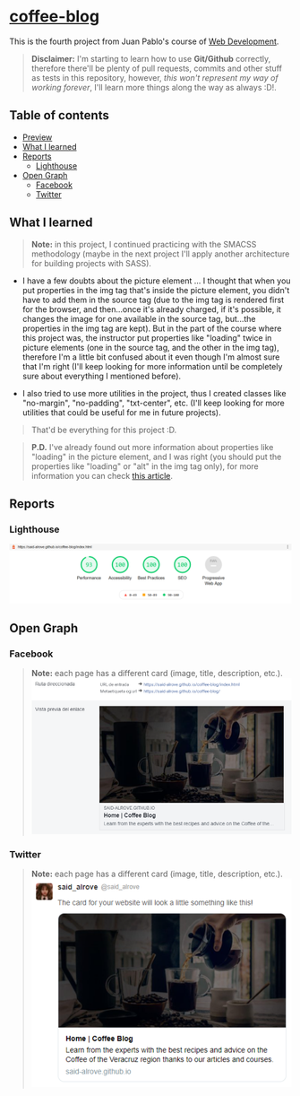 # [coffee-blog](https://said-alrove.github.io/coffee-blog/)
This is the fourth project from Juan Pablo's course of [Web Development](https://www.udemy.com/course/desarrollo-web-completo-con-html5-css3-js-php-y-mysql/).

> **Disclaimer:** I'm starting to learn how to use **Git/Github** correctly, therefore there'll be plenty of pull requests, commits and other stuff as tests in this repository, however, *this won't represent my way of working forever*, I'll learn more things along the way as always :D!.

## Table of contents
* [Preview](#preview)
* [What I learned](#what-i-learned)
* [Reports](#reports)
    - [Lighthouse](#lighthouse)
* [Open Graph](#open-graph)
    - [Facebook](#facebook)
    - [Twitter](#twitter)

## What I learned
> **Note:** in this project, I continued practicing with the SMACSS methodology (maybe in the next project I'll apply another architecture for building projects with SASS).

* I have a few doubts about the picture element ... I thought that when you put properties in the img tag that's inside the picture element, you didn't have to add them in the source tag (due to the img tag is rendered first for the browser, and then...once it's already charged, if it's possible, it changes the image for one available in the source tag, but...the properties in the img tag are kept). But in the part of the course where this project was, the instructor put properties like "loading" twice in picture elements (one in the source tag, and the other in the img tag), therefore I'm a little bit confused about it even though I'm almost sure that I'm right (I'll keep looking for more information until be completely sure about everything I mentioned before).

* I also tried to use more utilities in the project, thus I created classes like "no-margin", "no-padding", "txt-center", etc. (I'll keep looking for more utilities that could be useful for me in future projects).

> That'd be everything for this project :D.

> **P.D.** I've already found out more information about properties like "loading" in the picture element, and I was right (you should put the properties like "loading" or "alt" in the img tag only), for more information you can check [this article](https://web.dev/browser-level-image-lazy-loading/).

## Reports

### Lighthouse
![](readme/lighthouse.png)

## Open Graph

### Facebook
> **Note:** each page has a different card (image, title, description, etc.).
![](readme/facebook.png)

### Twitter
> **Note:** each page has a different card (image, title, description, etc.).
![](readme/twitter.png)
